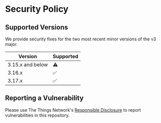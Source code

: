 # Security Policy

## Supported Versions

We provide security fixes for the two most recent minor versions of the v3 major.

| Version          | Supported          |
| ---------------  | ------------------ |
| 3.15.x and below | :warning:          |
| 3.16.x           | :white_check_mark: |
| 3.17.x           | :white_check_mark: |

## Reporting a Vulnerability

Please use The Things Network's [Responsible Disclosure](https://www.thethingsnetwork.org/responsible-disclosure) to report vulnerabilities in this repository.
